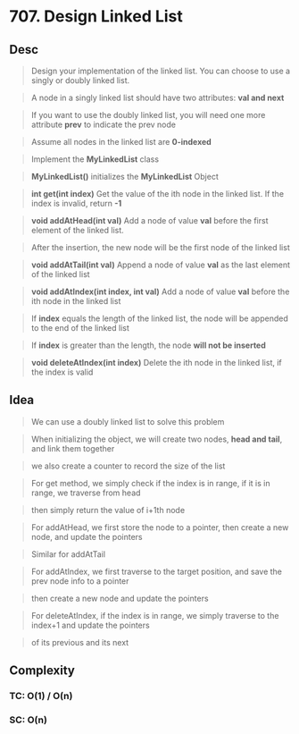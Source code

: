 # 707. Design Linked List

## Desc

> Design your implementation of the linked list. You can choose to use a singly or doubly linked list.

> A node in a singly linked list should have two attributes: **val and next**

> If you want to use the doubly linked list, you will need one more attribute **prev** to indicate the prev node

> Assume all nodes in the linked list are **0-indexed**

> Implement the **MyLinkedList** class

> **MyLinkedList()** initializes the **MyLinkedList** Object

> **int get(int index)** Get the value of the ith node in the linked list. If the index is invalid, return **-1**

> **void addAtHead(int val)** Add a node of value **val** before the first element of the linked list.

> After the insertion, the new node will be the first node of the linked list

> **void addAtTail(int val)** Append a node of value **val** as the last element of the linked list

> **void addAtIndex(int index, int val)** Add a node of value **val** before the ith node in the linked list

> If **index** equals the length of the linked list, the node will be appended to the end of the linked list

> If **index** is greater than the length, the node **will not be inserted**

> **void deleteAtIndex(int index)** Delete the ith node in the linked list, if the index is valid

## Idea

> We can use a doubly linked list to solve this problem

> When initializing the object, we will create two nodes, **head and tail**, and link them together

> we also create a counter to record the size of the list

> For get method, we simply check if the index is in range, if it is in range, we traverse from head

> then simply return the value of i+1th node

> For addAtHead, we first store the node to a pointer, then create a new node, and update the pointers

> Similar for addAtTail

> For addAtIndex, we first traverse to the target position, and save the prev node info to a pointer

> then create a new node and update the pointers

> For deleteAtIndex, if the index is in range, we simply traverse to the index+1 and update the pointers

> of its previous and its next

## Complexity

### TC: O(1) / O(n)

### SC: O(n)
